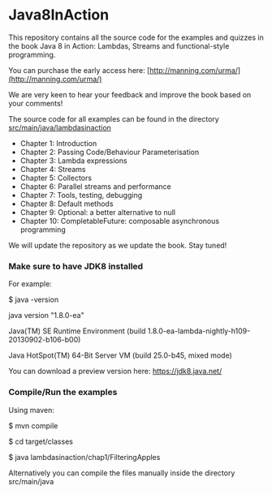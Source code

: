 Java8InAction
===============

This repository contains all the source code for the examples and quizzes in the book Java 8 in Action: Lambdas, Streams and functional-style programming.

You can purchase the early access here: [http://manning.com/urma/](http://manning.com/urma/)

We are very keen to hear your feedback and improve the book based on your comments!

The source code for all examples can be found in the directory [src/main/java/lambdasinaction](https://github.com/java8/Java8InAction/tree/master/src/main/java/lambdasinaction)

* Chapter 1: Introduction
* Chapter 2: Passing Code/Behaviour Parameterisation
* Chapter 3: Lambda expressions
* Chapter 4: Streams
* Chapter 5: Collectors
* Chapter 6: Parallel streams and performance
* Chapter 7: Tools, testing, debugging
* Chapter 8: Default methods
* Chapter 9: Optional: a better alternative to null 
* Chapter 10: CompletableFuture: composable asynchronous programming

We will update the repository as we update the book. Stay tuned!

### Make sure to have JDK8 installed
For example:

$ java -version

java version "1.8.0-ea"

Java(TM) SE Runtime Environment (build 1.8.0-ea-lambda-nightly-h109-20130902-b106-b00)

Java HotSpot(TM) 64-Bit Server VM (build 25.0-b45, mixed mode)


You can download a preview version here: https://jdk8.java.net/

### Compile/Run the examples
Using maven:

$ mvn compile

$ cd target/classes

$ java lambdasinaction/chap1/FilteringApples


Alternatively you can compile the files manually inside the directory src/main/java
